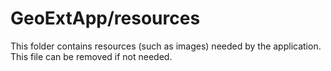 # GeoExtApp/resources

This folder contains resources (such as images) needed by the application. This file can
be removed if not needed.
